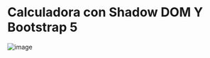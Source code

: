 # Calculadora con Shadow DOM Y Bootstrap 5
![image](https://github.com/user-attachments/assets/80c88047-9a29-4840-a54c-c9e31761d33d)

